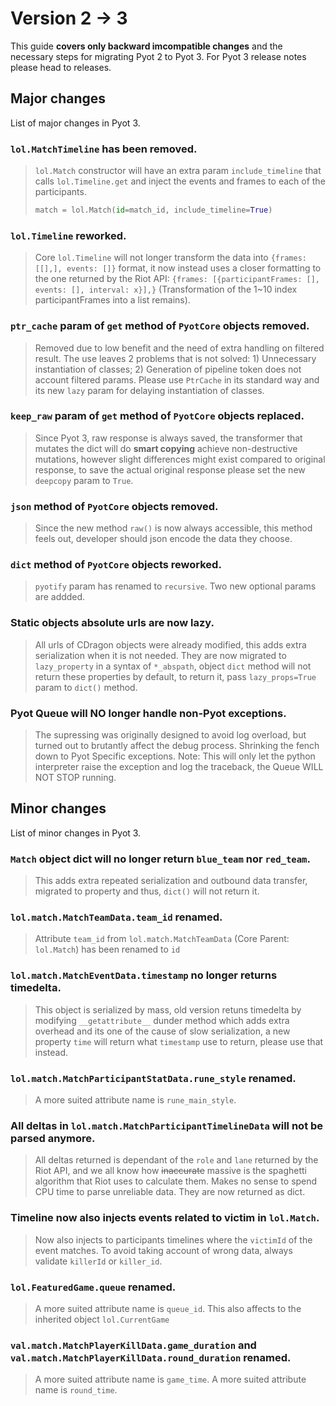 # Version 2 → 3

This guide **covers only backward imcompatible changes** and the necessary steps for migrating Pyot 2 to Pyot 3. For Pyot 3 release notes please head to releases.

## Major changes

List of major changes in Pyot 3.

### `lol.MatchTimeline` has been removed.
> `lol.Match` constructor will have an extra param `include_timeline` that calls `lol.Timeline.get` and inject the events and frames to each of the participants.
> ```python
> match = lol.Match(id=match_id, include_timeline=True)
> ```

### `lol.Timeline` reworked.
> Core `lol.Timeline` will not longer transform the data into `{frames: [[],], events: []}` format, it now instead uses a closer formatting to the one returned by the Riot API: `{frames: [{participantFrames: [], events: [], interval: x}],}` (Transformation of the 1~10 index participantFrames into a list remains).

### `ptr_cache` param of `get` method of `PyotCore` objects removed.
> Removed due to low benefit and the need of extra handling on filtered result. The use leaves 2 problems that is not solved: 1) Unnecessary instantiation of classes; 2) Generation of pipeline token does not account filtered params. Please use `PtrCache` in its standard way and its new `lazy` param for delaying instantiation of classes.

### `keep_raw` param of `get` method of `PyotCore` objects replaced.
> Since Pyot 3, raw response is always saved, the transformer that mutates the dict will do **smart copying** achieve non-destructive mutations, however slight differences might exist compared to original response, to save the actual original response please set the new `deepcopy` param to `True`.

### `json` method of `PyotCore` objects removed.
> Since the new method `raw()` is now always accessible, this method feels out, developer should json encode the data they choose.

### `dict` method of `PyotCore` objects reworked.
> `pyotify` param has renamed to `recursive`. Two new optional params are addded.

### Static objects absolute urls are now lazy.
> All urls of CDragon objects were already modified, this adds extra serialization when it is not needed. They are now migrated to `lazy_property` in a syntax of `*_abspath`, object `dict` method will not return these properties by default, to return it, pass `lazy_props=True` param to `dict()` method.

### Pyot Queue will NO longer handle non-Pyot exceptions.
> The supressing was originally designed to avoid log overload, but turned out to brutantly affect the debug process. Shrinking the fench down to Pyot Specific exceptions. Note: This will only let the python interpreter raise the exception and log the traceback, the Queue WILL NOT STOP running.

## Minor changes

List of minor changes in Pyot 3.

### `Match` object dict will no longer return `blue_team` nor `red_team`.
> This adds extra repeated serialization and outbound data transfer, migrated to property and thus, `dict()` will not return it.

### `lol.match.MatchTeamData.team_id` renamed.
> Attribute `team_id` from `lol.match.MatchTeamData` (Core Parent: `lol.Match`) has been renamed to `id`

### `lol.match.MatchEventData.timestamp` no longer returns timedelta.
> This object is serialized by mass, old version retuns timedelta by modifying `__getattribute__` dunder method which adds extra overhead and its one of the cause of slow serialization, a new property `time` will return what `timestamp` use to return, please use that instead.

### `lol.match.MatchParticipantStatData.rune_style` renamed.
> A more suited attribute name is `rune_main_style`.

### All deltas in `lol.match.MatchParticipantTimelineData` will not be parsed anymore.
> All deltas returned is dependant of the `role` and `lane` returned by the Riot API, and we all know how ~~inaccurate~~ massive is the spaghetti algorithm that Riot uses to calculate them. Makes no sense to spend CPU time to parse unreliable data. They are now returned as dict.

### Timeline now also injects events related to victim in `lol.Match`.
> Now also injects to participants timelines where the `victimId` of the event matches. To avoid taking account of wrong data, always validate `killerId` or `killer_id`.

### `lol.FeaturedGame.queue` renamed.
> A more suited attribute name is `queue_id`. This also affects to the inherited object `lol.CurrentGame`

### `val.match.MatchPlayerKillData.game_duration` and `val.match.MatchPlayerKillData.round_duration` renamed.
> A more suited attribute name is `game_time`.
> A more suited attribute name is `round_time`.
